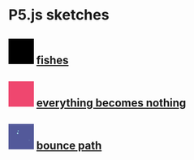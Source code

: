 # P5.js sketches

<img width="50" src="./fishes/gifs/fishes_gif_thumb.gif.gif"> [fishes](https://github.com/alexthescott/p5.js-sketches/tree/main/1_21_20_everything_becomes_nothing)
---
<img width="50" src="./everything_becomes_nothing/gifs/ebn_gif_thumb.gif"> [everything becomes nothing](https://github.com/alexthescott/p5.js-sketches/tree/main/1_21_20_everything_becomes_nothing)
---
<img width="50" src="./bounce_path/gifs/bg_gif_thumb.gif"> [bounce path](https://github.com/alexthescott/p5.js-sketches/tree/main/1_15_20_bounce_path)
---
